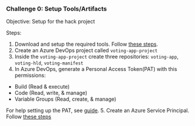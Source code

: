 ### Challenge 0: Setup Tools/Artifacts
Objective: Setup for the hack project

Steps:
1. Download and setup the required tools. Follow [these steps](https://github.com/edaena/bedrock-wsl).
2. Create an Azure DevOps project called `voting-app-project`
3. Inside the `voting-app-project` create three repositories: `voting-app`, `voting-hld`, `voting-manifest`
4. In Azure DevOps, generate a Personal Access Token(PAT) with this permissions:
- Build (Read & execute)
- Code (Read, write, & manage)
- Variable Groups (Read, create, & manage)

For help setting up the PAT, see 
[guide](https://docs.microsoft.com/en-us/azure/devops/organizations/accounts/use-personal-access-tokens-to-authenticate?view=azure-devops&tabs=preview-page).
5. Create an Azure Service Principal. Follow [these steps]()


